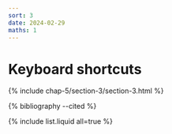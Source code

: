 ```yaml
---
sort: 3
date: 2024-02-29
maths: 1
---
```


# Keyboard shortcuts

{% include chap-5/section-3/section-3.html %}

{% bibliography --cited %}

{% include list.liquid all=true %}
